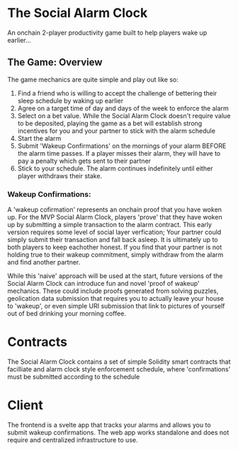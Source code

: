 # The Social Alarm Clock 
An onchain 2-player productivity game built to help players wake up earlier...

## The Game: Overview
The game mechanics are quite simple and play out like so:

  1. Find a friend who is willing to accept the challenge of bettering their sleep schedule by waking up earlier
  2. Agree on a target time of day and days of the week to enforce the alarm
  3. Select on a bet value. While the Social Alarm Clock doesn't require value to be deposited, playing the game as a bet will establish strong incentives for you and your partner to stick with the alarm schedule
  4. Start the alarm
  5. Submit 'Wakeup Confirmations' on the mornings of your alarm BEFORE the alarm time passes. If a player misses their alarm, they will have to pay a penalty which gets sent to their partner
  6. Stick to your schedule. The alarm continues indefinitely until either player withdraws their stake.

### Wakeup Confirmations:
A 'wakeup cofirmation' represents an onchain proof that you have woken up. For the MVP Social Alarm Clock, players 'prove' that they have woken up by submitting a simple transaction to the alarm contract. This early version requires some level of social layer verfication; Your partner could simply submit their transaction and fall back asleep. It is ultimately up to both players to keep eachother honest. If you find that your partner is not holding true to their wakeup commitment, simply withdraw from the alarm and find another partner.

While this 'naive' approach will be used at the start, future versions of the Social Alarm Clock can introduce fun and novel 'proof of wakeup' mechanics. These could include proofs generated from solving puzzles, geolication data submission that requires you to actually leave your house to 'wakeup', or even simple URI submission that link to pictures of yourself out of bed drinking your morning coffee.


# Contracts
The Social Alarm Clock contains a set of simple Solidity smart contracts that facilliate and alarm clock style enforcement schedule, where 'confirmations' must be submitted according to the schedule

# Client
The frontend is a svelte app that tracks your alarms and allows you to submit wakeup confirmations. The web app works standalone and does not require and centralized infrastructure to use. 
